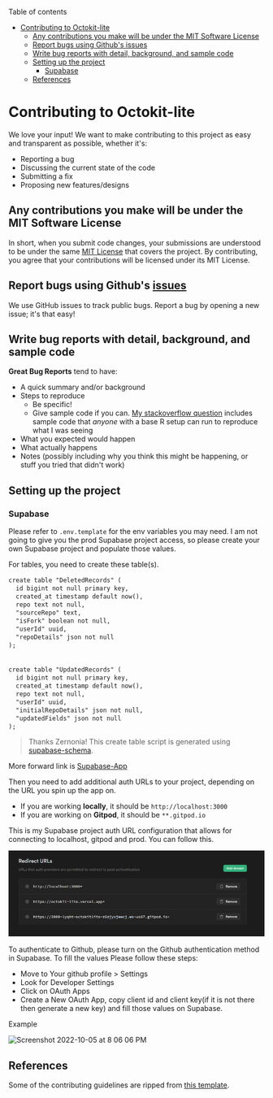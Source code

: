 Table of contents

- [Contributing to Octokit-lite](#contributing-to-octokit-lite)
  - [Any contributions you make will be under the MIT Software License](#any-contributions-you-make-will-be-under-the-mit-software-license)
  - [Report bugs using Github's issues](#report-bugs-using-githubs-issues)
  - [Write bug reports with detail, background, and sample code](#write-bug-reports-with-detail-background-and-sample-code)
  - [Setting up the project](#setting-up-the-project)
    - [Supabase](#supabase)
  - [References](#references)

# Contributing to Octokit-lite

We love your input! We want to make contributing to this project as easy and transparent as possible, whether it's:

- Reporting a bug
- Discussing the current state of the code
- Submitting a fix
- Proposing new features/designs

## Any contributions you make will be under the MIT Software License

In short, when you submit code changes, your submissions are understood to be under the same [MIT License](http://choosealicense.com/licenses/mit/) that covers the project. By contributing, you agree that your contributions will be licensed under its MIT License.

## Report bugs using Github's [issues](https://github.com/briandk/transcriptase-atom/issues)

We use GitHub issues to track public bugs. Report a bug by opening a new issue; it's that easy!

## Write bug reports with detail, background, and sample code

**Great Bug Reports** tend to have:

- A quick summary and/or background
- Steps to reproduce
  - Be specific!
  - Give sample code if you can. [My stackoverflow question](http://stackoverflow.com/q/12488905/180626) includes sample code that _anyone_ with a base R setup can run to reproduce what I was seeing
- What you expected would happen
- What actually happens
- Notes (possibly including why you think this might be happening, or stuff you tried that didn't work)

## Setting up the project

### Supabase

Please refer to `.env.template` for the env variables you may need. I am not going to give you the prod Supabase project access, so please create your own Supabase project and populate those values.

For tables, you need to create these table(s).

```
create table "DeletedRecords" (
  id bigint not null primary key,
  created_at timestamp default now(),
  repo text not null,
  "sourceRepo" text,
  "isFork" boolean not null,
  "userId" uuid,
  "repoDetails" json not null
);


create table "UpdatedRecords" (
  id bigint not null primary key,
  created_at timestamp default now(),
  repo text not null,
  "userId" uuid,
  "initialRepoDetails" json not null,
  "updatedFields" json not null
);

```

> Thanks Zernonia! This create table script is generated using [supabase-schema](https://github.com/zernonia/supabase-schema).

More forward link is [Supabase-App](https://app.supabase.com/)

Then you need to add additional auth URLs to your project, depending on the URL you spin up the app on.

- If you are working **locally**, it should be `http://localhost:3000`
- If you are working on **Gitpod**, it should be `**.gitpod.io`

This is my Supabase project auth URL configuration that allows for connecting to localhost, gitpod and prod. You can follow this.

![](./screenshots/supabase_redirect_urls.png)

To authenticate to Github, please turn on the Github authentication method in Supabase. To fill the values
Please follow these steps:

- Move to Your github profile > Settings
- Look for Developer Settings
- Click on OAuth Apps
- Create a New OAuth App, copy client id and client key(if it is not there then generate a new key) and fill those values on Supabase.

Example

<img width="861" alt="Screenshot 2022-10-05 at 8 06 06 PM" src="https://user-images.githubusercontent.com/35736525/194056646-bbd16502-e1c9-4099-a0f1-123f53e917d8.png">

## References

Some of the contributing guidelines are ripped from [this template](https://gist.github.com/briandk/3d2e8b3ec8daf5a27a62).
